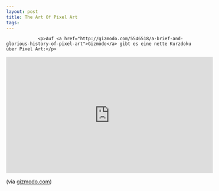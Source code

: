 ```yaml
---
layout: post
title: The Art Of Pixel Art
tags:
---
```



                <p>Auf <a href="http://gizmodo.com/5546518/a-brief-and-glorious-history-of-pixel-art">Gizmodo</a> gibt es eine nette Kurzdoku über Pixel Art:</p>
<iframe width="560" height="315" src="https://www.youtube.com/embed/7mqAZ06dwKU&amp;feature=player_embedded" frameborder="0" allowfullscreen></iframe>
<p>(via <a href="http://gizmodo.com/5546518/a-brief-and-glorious-history-of-pixel-art">gizmodo.com</a>)</p>
